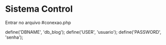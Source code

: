 # Sistema Control


Entrar no arquivo #conexao.php

define('DBNAME', 'db_blog');
define('USER', 'usuario');
define('PASSWORD', 'senha');
